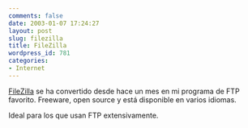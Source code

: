 ```yaml
---
comments: false
date: 2003-01-07 17:24:27
layout: post
slug: filezilla
title: FileZilla
wordpress_id: 781
categories:
- Internet
---
```


[FileZilla](http://sourceforge.net/projects/filezilla) se ha convertido desde hace un mes en mi programa de FTP favorito. Freeware, open source y está disponible en varios idiomas.





Ideal para los que usan FTP extensivamente.




 
